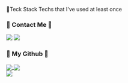
📌Teck Stack
Techs that I've used at least once

<h3 align="left">🐣 Contact Me 🐣</h3>
<p align="left">
  <span><a href="https://velog.io/@sweet_sumin" target="_blank"><img src="https://img.shields.io/badge/TechBlog-20C997?style=flat-square&logo=velog&logoColor=20C997"/></a><span>
  <span><img src="https://img.shields.io/badge/sue4869@nave.com-#EA4335?style=flat-square&logo=Gmail&logoColor=#EA4335"/><span>
 </p>
<h3 align="left">🌱 My Github 🌱</h3>
<p align="left">
  <span><a href="https://github.com/sue4869/github-readme-stats" target='_blank'>
    <img align="center" src="https://github-readme-stats.vercel.app/api?username=sue4869&show_icons=true&theme=radical&hide=issues&line_height=24&include_all_commits=True&hide_border=True" />
    </a></span>
  <span><a href="https://github.com/anuraghazra/github-readme-stats" target='_blank'>
    <img align="center" src="https://github-readme-stats.vercel.app/api/top-langs/?username=sue4869&layout=compact&theme=radical&langs_count=6&hide_border=True&card_width=260" />
    </a></span>
  <br/> 
  <a href="https://github.com/Platane/snk" target='_blank'>
    <img align="center" src="https://github.com/sue4869/sue4869/blob/output/github-contribution-grid-snake.svg" />
  </a>
</p>
